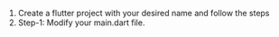1) Create a flutter project with your desired name and follow the steps
2) Step-1: Modify your main.dart file.

